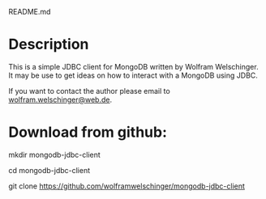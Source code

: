 README.md

Description
===========

This is a simple JDBC client for MongoDB written by Wolfram Welschinger.
It may be use to get ideas on how to interact with a MongoDB using JDBC.

If you want to contact the author please email to wolfram.welschinger@web.de.

Download from github:
=====================

mkdir mongodb-jdbc-client

cd mongodb-jdbc-client

git clone https://github.com/wolframwelschinger/mongodb-jdbc-client



